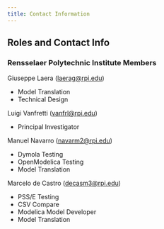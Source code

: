 ```yaml
---
title: Contact Information
---
```


## Roles and Contact Info

### Rensselaer Polytechnic Institute Members

Giuseppe Laera (laerag@rpi.edu)
- Model Translation
- Technical Design

Luigi Vanfretti (vanfrl@rpi.edu) 
- Principal Investigator

Manuel Navarro (navarm2@rpi.edu)
- Dymola Testing
- OpenModelica Testing
- Model Translation

Marcelo de Castro (decasm3@rpi.edu)
- PSS/E Testing
- CSV Compare
- Modelica Model Developer
- Model Translation